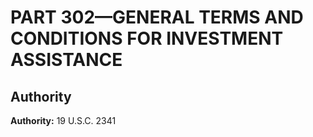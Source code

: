 # PART 302—GENERAL TERMS AND CONDITIONS FOR INVESTMENT ASSISTANCE 


## Authority

**Authority:** 19 U.S.C. 2341 

